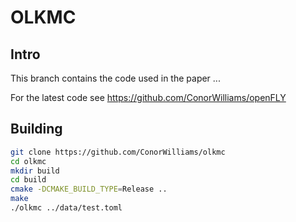 # OLKMC

## Intro

This branch contains the code used in the paper ...

For the latest code see https://github.com/ConorWilliams/openFLY

## Building

```bash
git clone https://github.com/ConorWilliams/olkmc
cd olkmc
mkdir build 
cd build
cmake -DCMAKE_BUILD_TYPE=Release ..
make
./olkmc ../data/test.toml 
